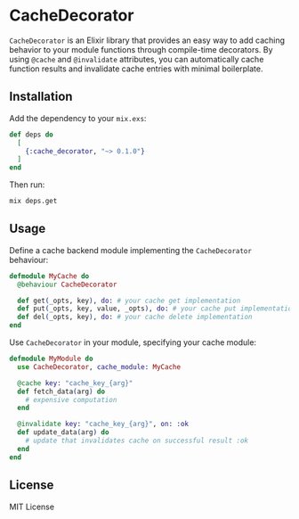 # CacheDecorator

`CacheDecorator` is an Elixir library that provides an easy way to add caching behavior to your module functions through compile-time decorators. By using `@cache` and `@invalidate` attributes, you can automatically cache function results and invalidate cache entries with minimal boilerplate.

## Installation

Add the dependency to your `mix.exs`:

```elixir
def deps do
  [
    {:cache_decorator, "~> 0.1.0"}
  ]
end
```

Then run:

```bash
mix deps.get
```

## Usage

Define a cache backend module implementing the `CacheDecorator` behaviour:

```elixir
defmodule MyCache do
  @behaviour CacheDecorator

  def get(_opts, key), do: # your cache get implementation
  def put(_opts, key, value, _opts), do: # your cache put implementation
  def del(_opts, key), do: # your cache delete implementation
end
```

Use `CacheDecorator` in your module, specifying your cache module:

```elixir
defmodule MyModule do
  use CacheDecorator, cache_module: MyCache

  @cache key: "cache_key_{arg}"
  def fetch_data(arg) do
    # expensive computation
  end

  @invalidate key: "cache_key_{arg}", on: :ok
  def update_data(arg) do
    # update that invalidates cache on successful result :ok
  end
end
```

## License

MIT License
